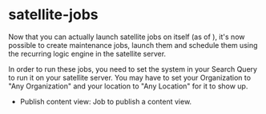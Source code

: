 # satellite-jobs

Now that you can actually launch satellite jobs on itself (as of <version>), it's now  possible to create maintenance jobs, launch them  and schedule them using the recurring logic engine in the satellite server. 

In order to run these jobs, you need to  set the system in your Search Query to run it on your satellite server. You may have to set your Organization to "Any Organization" and your location to "Any Location" for it to show up.

* Publish content view: Job to publish a content view. 
